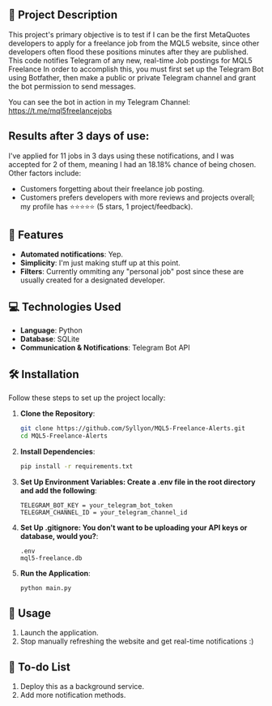 ## 🎯 Project Description
This project's primary objective is to test if I can be the first MetaQuotes developers to apply for a freelance job from the MQL5 website, since other developers often flood these positions minutes after they are published.
This code notifies Telegram of any new, real-time Job postings for MQL5 Freelance In order to accomplish this, you must first set up the Telegram Bot using Botfather, then make a public or private Telegram channel and grant the bot permission to send messages.

You can see the bot in action in my Telegram Channel: https://t.me/mql5freelancejobs

## Results after 3 days of use: 
I've applied for 11 jobs in 3 days using these notifications, and I was accepted for 2 of them, meaning I had an 18.18% chance of being chosen. Other factors include: 
- Customers forgetting about their freelance job posting.
- Customers prefers developers with more reviews and projects overall; my profile has ⭐⭐⭐⭐⭐ (5 stars, 1 project/feedback).

## 🌟 Features
- **Automated notifications**: Yep.
- **Simplicity**: I'm just making stuff up at this point.
- **Filters**: Currently ommiting any "personal job" post since these are usually created for a designated developer.
  
## 💻 Technologies Used
- **Language**: Python
- **Database**: SQLite
- **Communication & Notifications**: Telegram Bot API

## 🛠️ Installation
Follow these steps to set up the project locally:
1. **Clone the Repository**:
   ```bash
   git clone https://github.com/Syllyon/MQL5-Freelance-Alerts.git
   cd MQL5-Freelance-Alerts
2. **Install Dependencies**:
   ```bash
   pip install -r requirements.txt
3. **Set Up Environment Variables: Create a .env file in the root directory and add the following**:
   ```text
   TELEGRAM_BOT_KEY = your_telegram_bot_token
   TELEGRAM_CHANNEL_ID = your_telegram_channel_id
3. **Set Up .gitignore: You don't want to be uploading your API keys or database, would you?**:
   ```text
   .env
   mql5-freelance.db
4. **Run the Application**:
   ```bash
   python main.py

## 🧪 Usage
1. Launch the application.
2. Stop manually refreshing the website and get real-time notifications :)

## 🧪 To-do List
1. Deploy this as a background service.
2. Add more notification methods.
